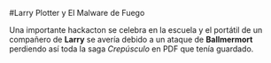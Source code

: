 #Larry Plotter y El Malware de Fuego

Una importante hackacton se celebra en la escuela y el portátil de un compañero de **Larry** se avería debido a un ataque de **Ballmermort** perdiendo así toda 
la saga *Crepúsculo* en PDF que tenía guardado.
